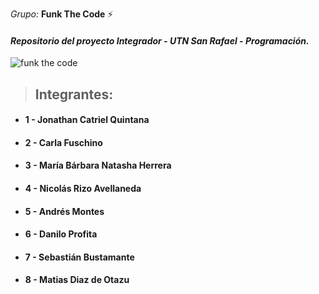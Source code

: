 
 _Grupo:_ **Funk The Code** ⚡

#### _Repositorio del proyecto Integrador - UTN San Rafael - Programación._

![funk the code]([https://i.giphy.com/media/uB86ZyWQsnFSGYe2sA/giphy.webp](https://i.giphy.com/media/hpXdHPfFI5wTABdDx9/giphy.webp))

> ## **Integrantes**:

- #### 1 - Jonathan Catriel Quintana
- #### 2 - Carla Fuschino
- #### 3 - María Bárbara Natasha Herrera
- #### 4 - Nicolás Rizo Avellaneda
- #### 5 - Andrés Montes
- #### 6 - Danilo Profita
- #### 7 - Sebastián Bustamante
- #### 8 - Matias Diaz de Otazu



